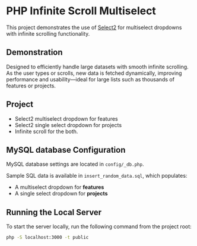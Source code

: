 # PHP Infinite Scroll Multiselect

This project demonstrates the use of [Select2](https://select2.org/) for multiselect dropdowns with infinite scrolling functionality. 

## Demonstration

Designed to efficiently handle large datasets with smooth infinite scrolling. As the user types or scrolls, new data is fetched dynamically, improving performance and usability—ideal for large lists such as thousands of features or projects.

## Project

- Select2 multiselect dropdown for features  
- Select2 single select dropdown for projects  
- Infinite scroll for the both.

## MySQL database Configuration 

MySQL database settings are located in `config/_db.php`.

Sample SQL data is available in `insert_random_data.sql`, which populates:
- A multiselect dropdown for **features**
- A single select dropdown for **projects**

## Running the Local Server

To start the server locally, run the following command from the project root:

```bash
php -S localhost:3000 -t public
